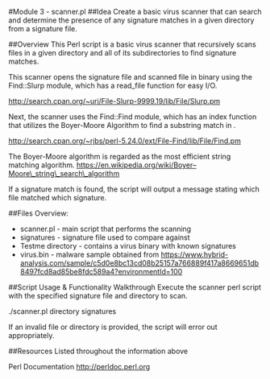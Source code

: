 #Module 3 - scanner.pl
##Idea
Create a basic virus scanner that can search and determine the presence of any signature matches in a given directory from a signature file.

##Overview
This Perl script is a basic virus scanner that recursively scans files in a given directory and all of its subdirectories to find signature matches.

This scanner opens the signature file and scanned file in binary using the Find::Slurp module, which has a read\_file function for easy I/O.

http://search.cpan.org/~uri/File-Slurp-9999.19/lib/File/Slurp.pm

Next, the scanner uses the Find::Find module, which has an index function that utilizes the Boyer-Moore Algorithm to find a substring match in .

http://search.cpan.org/~rjbs/perl-5.24.0/ext/File-Find/lib/File/Find.pm

The Boyer-Moore algorithm is regarded as the most efficient string matching algorithm. https://en.wikipedia.org/wiki/Boyer–Moore\_string\_search\_algorithm

If a signature match is found, the script will output a message stating which file matched which signature.

##Files Overview:
* scanner.pl - main script that performs the scanning
* signatures - signature file used to compare against
* Testme directory - contains a virus binary with known signatures
* virus.bin - malware sample obtained from https://www.hybrid-analysis.com/sample/c5d0e8bc13cd08b25157a766889f417a8669651db8497fcd8ad85be8fdc589a4?environmentId=100

##Script Usage & Functionality Walkthrough
Execute the scanner perl script with the specified signature file and directory to scan.

./scanner.pl directory signatures

If an invalid file or directory is provided, the script will error out appropriately.

##Resources
Listed throughout the information above

Perl Documentation
http://perldoc.perl.org